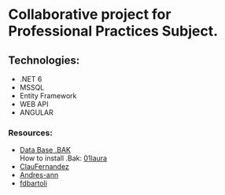 <h1>Collaborative project for Professional Practices Subject.</h1>

<h2>Technologies:</h2>

<ul>
<li>.NET 6
<li>MSSQL
<li>Entity Framework
<li>WEB API
<li>ANGULAR
</ul>

<h3>Resources:</h3>
<ul>
<li><a href=#>Data Base .BAK</a><br>
How to install .Bak:
<a href="https:https://learn.microsoft.com/en-us/sql/samples/adventureworks-install-configure?view=sql-server-ver16&tabs=ssms>
</ul>

<h3>Collaborators:</h3>
<ul>
<li><a href="https://github.com/01laura">01laura</a><br>
<li><a href="https://github.com/ClauFernandez">ClauFernandez</a><br>
<li><a href="https://github.com/Andres-ann/">Andres-ann</a><br>
<li><a href="https://github.com/fdbartoli">fdbartoli</a><br>
</ul>

